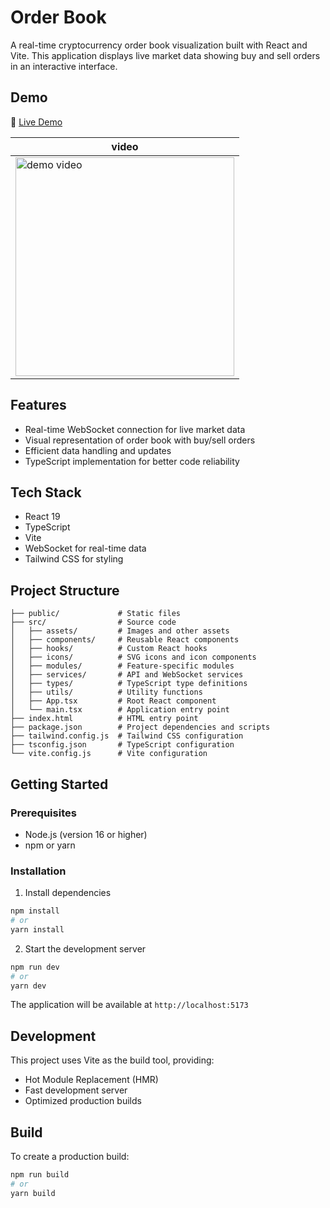 # Order Book

A real-time cryptocurrency order book visualization built with React and Vite. This application displays live market data showing buy and sell orders in an interactive interface.

## Demo

🔗 [Live Demo](https://order-book-liard.vercel.app/)

| video |
| ----- |
| <img style="width: 350px" src='https://github.com/user-attachments/assets/56c37337-96fd-4a3a-8602-45dc1253fdd3' alt='demo video' /> |

## Features

- Real-time WebSocket connection for live market data
- Visual representation of order book with buy/sell orders
- Efficient data handling and updates
- TypeScript implementation for better code reliability

## Tech Stack

- React 19
- TypeScript
- Vite
- WebSocket for real-time data
- Tailwind CSS for styling

## Project Structure

```
├── public/             # Static files
├── src/                # Source code
│   ├── assets/         # Images and other assets
│   ├── components/     # Reusable React components
│   ├── hooks/          # Custom React hooks
│   ├── icons/          # SVG icons and icon components
│   ├── modules/        # Feature-specific modules
│   ├── services/       # API and WebSocket services
│   ├── types/          # TypeScript type definitions
│   ├── utils/          # Utility functions
│   ├── App.tsx         # Root React component
│   └── main.tsx        # Application entry point
├── index.html          # HTML entry point
├── package.json        # Project dependencies and scripts
├── tailwind.config.js  # Tailwind CSS configuration
├── tsconfig.json       # TypeScript configuration
└── vite.config.js      # Vite configuration
```

## Getting Started

### Prerequisites

- Node.js (version 16 or higher)
- npm or yarn

### Installation

1. Install dependencies
```bash
npm install
# or
yarn install
```

2. Start the development server
```bash
npm run dev
# or
yarn dev
```

The application will be available at `http://localhost:5173`

## Development

This project uses Vite as the build tool, providing:
- Hot Module Replacement (HMR)
- Fast development server
- Optimized production builds

## Build

To create a production build:
```bash
npm run build
# or
yarn build
```